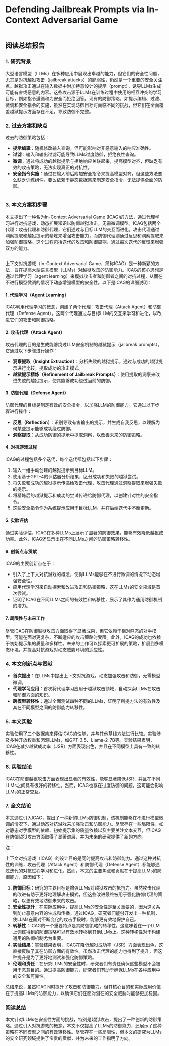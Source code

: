 # Defending Jailbreak Prompts via In-Context Adversarial Game

<figure><img src="../.gitbook/assets/image (3) (1) (1) (1) (1) (1) (1) (1) (1) (1) (1) (1) (1) (1) (1) (1) (1) (1) (1) (1) (1) (1) (1) (1) (1) (1) (1) (1) (1) (1) (1) (1) (1) (1) (1) (1) (1) (1) (1) (1) (1) (1) (1) (1) (1) (1) (1) (1) (1) (1) (1) (1) (1) (1) (1) (1) (1) (1) (1).png" alt=""><figcaption></figcaption></figure>

## 阅读总结报告

### 1. 研究背景

大型语言模型（LLMs）在多种应用中展现出卓越的能力，但它们的安全性问题，尤其是对抗越狱攻击（jailbreak attacks）的脆弱性，仍然是一个重要的安全关注点。越狱攻击通过在输入数据中附加特意设计的提示（prompt），诱导LLMs生成可能有害或恶意的内容。这些攻击源于LLMs在训练过程中使用的相互冲突的学习目标，例如指令遵循和为安全而拒绝回答。现有的防御策略，如提示编辑、过滤、微调和安全指令的实施，虽然在实现防御目标时面临不同的挑战，但它们在全面覆盖越狱提示方面存在不足，导致防御不完整。

### 2. 过去方案和缺点

过去的防御策略包括：

* **提示编辑**：随机修改输入查询，但可能影响对非恶意输入的响应准确性。
* **过滤**：输入和输出过滤可能导致LLMs过度防御，拒绝良性查询。
* **微调**：通过将成功的越狱提示与拒绝响应关联起来，提高模型对齐，但缺乏有效的攻击策略，无法实现真正的对抗性。
* **安全指令实施**：通过在输入前后附加安全指令来提高模型对齐，但这些方法要么缺乏训练组件，要么依赖于静态数据集来制定安全指令，无法提供全面的防御。

<figure><img src="../.gitbook/assets/image (1) (1) (1) (1) (1) (1) (1) (1) (1) (1) (1) (1) (1) (1) (1) (1) (1) (1) (1) (1) (1) (1) (1) (1) (1) (1) (1) (1) (1) (1) (1) (1) (1) (1) (1) (1) (1) (1) (1) (1) (1) (1) (1) (1) (1) (1) (1) (1) (1) (1) (1) (1) (1) (1) (1) (1) (1) (1) (1) (1) ( (8).png" alt=""><figcaption></figcaption></figure>

### 3. 本文方案和步骤

本文提出了一种名为In-Context Adversarial Game (ICAG)的方法，通过代理学习进行对抗游戏，动态扩展知识以防御越狱攻击，无需微调模型。ICAG包括两个代理：攻击代理和防御代理，它们通过与目标LLM的交互而进化。攻击代理通过洞察提取和越狱提示的精炼来增强攻击能力，而防御代理则通过反思和洞察提取来加强防御策略。这个过程包括迭代的攻击和防御周期，通过每次迭代的反馈来增强双方的能力。

<figure><img src="../.gitbook/assets/image (2) (1) (1) (1) (1) (1) (1) (1) (1) (1) (1) (1) (1) (1) (1) (1) (1) (1) (1) (1) (1) (1) (1) (1) (1) (1) (1) (1) (1) (1) (1) (1) (1) (1) (1) (1) (1) (1) (1) (1) (1) (1) (1) (1) (1) (1) (1) (1) (1) (1) (1) (1) (1) (1) (1) (1) (1) (1) (1) (1) ( (7).png" alt=""><figcaption></figcaption></figure>

上下文对抗游戏（In-Context Adversarial Game，简称ICAG）是一种新颖的方法，旨在提高大型语言模型（LLMs）对越狱攻击的防御能力。ICAG的核心思想是通过代理学习（agent learning）来模拟攻击者和防御者之间的对抗过程，从而在不进行模型微调的情况下动态增强模型的安全性。以下是ICAG的详细说明：

#### 1. 代理学习（Agent Learning）

ICAG利用代理学习的概念，创建了两个代理：攻击代理（Attack Agent）和防御代理（Defense Agent）。这两个代理通过与目标LLM的交互来学习和进化，以改进它们的攻击和防御策略。

#### 2. 攻击代理（Attack Agent）

攻击代理的目的是生成能够绕过LLM安全机制的越狱提示（jailbreak prompts）。它通过以下步骤进行操作：

* **洞察提取（Insight Extraction）**：分析失败的越狱提示，通过与成功的越狱提示进行比较，提取成功的攻击模式。
* **越狱提示精炼（Refinement of Jailbreak Prompts）**：使用提取的洞察来改进失败的越狱提示，使其能够成功绕过当前的防御。

#### 3. 防御代理（Defense Agent）

防御代理的目标是制定有效的安全指令，以加强LLM的防御能力。它通过以下步骤进行操作：

* **反思（Reflection）**：识别导致有害输出的提示，并生成自我反思，以理解为何某些提示能够成功绕过防御。
* **洞察提取**：从成功防御的提示中提取洞察，以改善未来的防御策略。

#### 4. 对抗游戏过程

ICAG的过程包括多个迭代，每个迭代都包括以下步骤：

1. 输入一组手动创建的越狱提示到目标LLM。
2. 使用基于GPT-4的评估器分析结果，区分成功和失败的越狱尝试。
3. 将失败和成功的越狱提示传递给攻击代理，攻击代理通过洞察提取来增强失败的提示。
4. 将精炼后的越狱提示和成功的尝试传递给防御代理，以创建针对性的安全指令。
5. 这些安全指令作为系统提示应用于目标LLM，并在后续迭代中不断更新。

#### 5. 实验评估

通过实验评估，ICAG在多种LLMs上展示了显著的防御效果，能够有效降低越狱成功率。此外，ICAG还显示出在不同LLMs之间的防御策略转移性。

#### 6. 创新点与贡献

ICAG的主要创新点在于：

* 引入了上下文对抗游戏的概念，使得LLMs能够在不进行微调的情况下动态增强安全性。
* 应用代理学习来自动探索和改进攻击和防御策略，这在LLMs的安全领域是首次尝试。
* 证明了ICAG在不同LLMs之间的有效性和转移性，展示了其作为通用防御机制的潜力。

#### 7. 局限性与未来工作

尽管ICAG在防御越狱攻击方面取得了显著成果，但它依赖于相对静态的对手模型，可能在面对更复杂、不断适应的攻击策略时受限。此外，ICAG的成功也依赖于初始提示集的质量和多样性。未来的工作可以探索更可扩展的策略，扩展到多模态环境，并提高对抗游戏对动态威胁环境的适应性。





### 4. 本文创新点与贡献

* **首次提出**：在LLMs中提出上下文对抗游戏，动态加强攻击和防御，无需模型微调。
* **代理学习应用**：首次将代理学习应用于越狱攻击领域，自动探索LLMs在攻击和防御方面的知识。
* **跨模型转移性**：通过全面测试四种不同的LLMs，证明了所提方法的有效性及其在不同模型之间的防御能力转移性。

### 5. 本文实验

实验使用了三个数据集来评估ICAG的性能，并与其他基线方法进行比较。实验涉及多种开放权重和闭源LLMs，如GPT-3.5、Llama-2-7B等。实验结果表明，ICAG在减少越狱成功率（JSR）方面表现出色，并且在不同模型上具有一致的转移性。

### 6. 实验结论

ICAG在防御越狱攻击方面表现出显著的有效性，能够显著降低JSR，并且在不同LLMs之间具有很好的转移性。然而，ICAG也存在过度防御的问题，这可能会影响LLMs的正常交互。

### 7. 全文结论

本文通过引入ICAG，提出了一种新的LLMs防御机制，该机制能够在不进行模型微调的情况下，通过动态对抗游戏来加强攻击和防御能力。尽管存在一些局限性，如对静态对手模型的依赖、初始提示集的质量依赖以及主要关注文本交互，但ICAG在防御越狱攻击方面取得了显著进展，并为未来的研究提供了新的方向。



注：

上下文对抗游戏（ICAG）的设计目的是同时提高攻击和防御能力。通过这种对抗性的训练，攻击代理（Attack Agent）和防御代理（Defense Agent）都能够通过迭代的对抗过程学习和进化。然而，本文的主要焦点和贡献在于提高LLMs的防御能力，原因如下：

1. **防御目标**：研究的主要目标是增强LLMs对越狱攻击的抵抗力。虽然攻击代理的改进有助于更好地理解攻击模式，但这些改进最终被用于强化防御代理的策略，以更有效地防御未来的攻击。
2. **安全性提升**：在实际应用中，提高LLMs的安全性是至关重要的，因为这关系到防止恶意内容的生成和传播。通过ICAG，研究者们能够开发出一种机制，使LLMs在面对不断变化的攻击手段时，能够更有效地保护自己。
3. **转移性**：ICAG的一个重要特点是其防御策略的转移性。这意味着在一个LLM上训练得到的防御策略可以有效地转移到其他LLMs上。这种转移性对于构建通用的防御机制尤为重要。
4. **实验结果**：实验结果表明，ICAG在降低越狱成功率（JSR）方面表现出色，这直接反映了其在防御方面的有效性。虽然攻击代理的能力也得到了提升，但这种提升是为了更好地测试和强化防御策略。
5. **伦理和责任**：在研究LLMs的安全性时，研究者们有责任确保这些模型不会被用于恶意目的。通过提高防御能力，研究者们有助于确保LLMs在各种应用中的安全和可靠性。

总结来说，虽然ICAG同时提升了攻击和防御能力，但其核心目的和实际应用价值在于提高LLMs的防御能力，以确保它们在面对潜在的安全威胁时能够更加稳固。





### 阅读总结

本文针对LLMs在安全性方面的挑战，特别是越狱攻击，提出了一种创新的防御策略。通过引入对抗游戏的概念，本文不仅提高了LLMs的防御能力，还展示了这种策略在不同模型之间的有效转移性。尽管存在一些局限性，但本文的研究为LLMs的安全研究领域提供了宝贵的贡献，并为未来的工作指明了方向。

